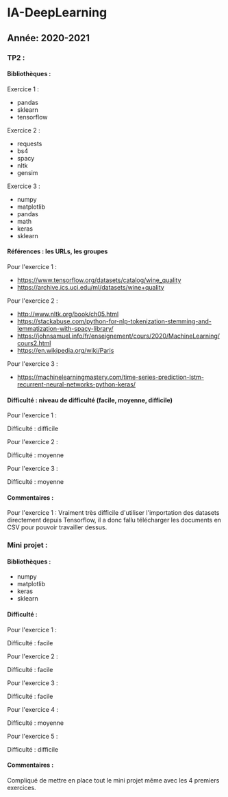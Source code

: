 # IA-DeepLearning
## Année: 2020-2021

### TP2 : 

#### Bibliothèques :

Exercice 1 : 
- pandas
- sklearn
- tensorflow

Exercice 2 :
- requests
- bs4
- spacy
- nltk
- gensim

Exercice 3 :
- numpy
- matplotlib
- pandas
- math
- keras
- sklearn

#### Références : les URLs, les groupes

Pour l'exercice 1 :
- https://www.tensorflow.org/datasets/catalog/wine_quality
- https://archive.ics.uci.edu/ml/datasets/wine+quality

Pour l'exercice 2 : 
- http://www.nltk.org/book/ch05.html
- https://stackabuse.com/python-for-nlp-tokenization-stemming-and-lemmatization-with-spacy-library/
- https://johnsamuel.info/fr/enseignement/cours/2020/MachineLearning/cours2.html
- https://en.wikipedia.org/wiki/Paris

Pour l'exercice 3 :
- https://machinelearningmastery.com/time-series-prediction-lstm-recurrent-neural-networks-python-keras/


#### Difficulté : niveau de difficulté (facile, moyenne, difficile)

Pour l'exercice 1 :

Difficulté : difficile



Pour l'exercice 2 :

Difficulté : moyenne



Pour l'exercice 3 :

Difficulté : moyenne

#### Commentaires :

Pour l'exercice 1 :
Vraiment très difficile d'utiliser l'importation des datasets directement depuis Tensorflow, il a donc fallu télécharger les documents en CSV pour pouvoir travailler dessus.

### Mini projet :

#### Bibliothèques :

- numpy
- matplotlib
- keras
- sklearn

#### Difficulté :

Pour l'exercice 1 :

Difficulté : facile



Pour l'exercice 2 :

Difficulté : facile



Pour l'exercice 3 :

Difficulté : facile



Pour l'exercice 4 : 

Difficulté : moyenne



Pour l'exercice 5 : 

Difficulté : difficile

#### Commentaires :

Compliqué de mettre en place tout le mini projet même avec les 4 premiers exercices.

